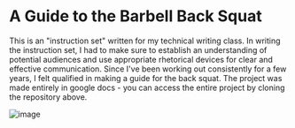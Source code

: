 # A Guide to the Barbell Back Squat
This is an "instruction set" written for my technical writing class. In writing the instruction set, I had to make sure to establish an understanding of potential audiences and use appropriate rhetorical devices for clear and effective communication. Since I've been working out consistently for a few years, I felt qualified in making a guide for the back squat. The project was made entirely in google docs - you can access the entire project by cloning the repository above. 


![image](https://github.com/avitej-iyer/202c-Instruction-Set/assets/24604822/a459c09d-3c36-40c7-91ad-732a2aaa7207)
